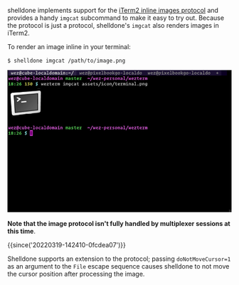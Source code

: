 shelldone implements support for the [iTerm2 inline images
protocol](https://iterm2.com/documentation-images.html) and provides a handy
`imgcat` subcommand to make it easy to try out.  Because the protocol is
just a protocol, shelldone's `imgcat` also renders images in iTerm2.

To render an image inline in your terminal:

```console
$ shelldone imgcat /path/to/image.png
```

![inline image display](screenshots/shelldone-imgcat.png)


**Note that the image protocol isn't fully handled by multiplexer sessions
at this time**.


{{since('20220319-142410-0fcdea07')}}

Shelldone supports an extension to the protocol; passing `doNotMoveCursor=1` as
an argument to the `File` escape sequence causes shelldone to not move the cursor
position after processing the image.

